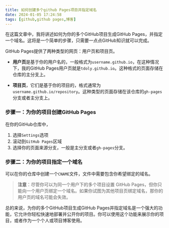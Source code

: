 ```yaml
---
title: 如何创建多个github Pages项目并指定域名
date: 2024-01-05 17:24:58
tags: [github,github pages,博客]
---
```


在这篇文章中，我将讲述如何为你的多个GitHub项目生成GitHub Pages，并指定一个域名。这将是一个简单的步骤，只需要一点点GitHub知识就可以完成。

GitHub Pages提供了两种类型的网页：用户页和项目页。

- **用户页**是基于你的用户名的，一般格式为`username.github.io`，在这种情况下，我的GitHub Pages用户页就是`tdoly.github.io`。这种格式的页面存储在仓库的主分支上。

- **项目页**，它们是基于你的项目的，格式通常为`username.github.io/repository`。这种类型的页面存储在该仓库的`gh-pages`分支或者主分支上。

### 步骤一：为你的项目创建GitHub Pages

在你的GitHub仓库中，
1. 选择`Settings`选项
2. 滚动到`GitHub Pages`区域
3. 选择你的页面来源分支，一般是主分支或者`gh-pages`分支。

### 步骤二：为你的项目指定一个域名

可以在你的仓库中创建一个`CNAME`文件，文件中需要包含你希望绑定的域名。

> **注意**：尽管你可以为同一个用户下的多个项目设置 GitHub Pages，但你只能向一个用户页绑定一个域名。如果你试图为其他项目页绑定域名，那你的用户页的域名可能会失效。

总的来说，为你的多个GitHub项目生成GitHub Pages并指定域名是一个强大的功能，它允许你轻松快速地部署并公开你的项目。你可以使用这个功能来展示你的项目，或者作为一个个人或项目博客使用。

